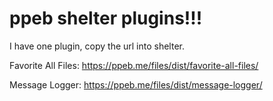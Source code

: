 # ppeb shelter plugins!!!

I have one plugin, copy the url into shelter.

Favorite All Files: https://ppeb.me/files/dist/favorite-all-files/

Message Logger: https://ppeb.me/files/dist/message-logger/

